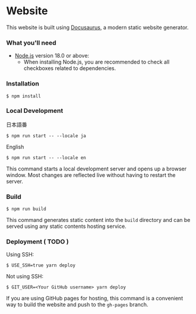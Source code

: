 # Website

This website is built using [Docusaurus](https://docusaurus.io/), a modern static website generator.


### What you'll need

- [Node.js](https://nodejs.org/en/download/) version 18.0 or above:
  - When installing Node.js, you are recommended to check all checkboxes related to dependencies.

### Installation

```
$ npm install
```

### Local Development

日本語番
```
$ npm run start -- --locale ja
```
English
```
$ npm run start -- --locale en
```


This command starts a local development server and opens up a browser window. Most changes are reflected live without having to restart the server.

### Build

```
$ npm run build
```

This command generates static content into the `build` directory and can be served using any static contents hosting service.



### Deployment ( TODO )

Using SSH:

```
$ USE_SSH=true yarn deploy
```

Not using SSH:

```
$ GIT_USER=<Your GitHub username> yarn deploy
```

If you are using GitHub pages for hosting, this command is a convenient way to build the website and push to the `gh-pages` branch.


